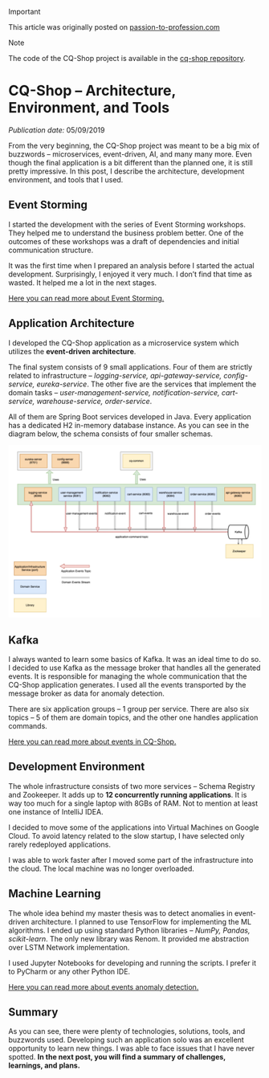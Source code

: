 > [!IMPORTANT]
> This article was originally posted on [passion-to-profession.com](https://web.archive.org/web/20220809173539/https://passion-to-profession.com/2019/09/05/cq-shop-architecture-environment-and-tools/)

> [!NOTE]
> The code of the CQ-Shop project is available in the [cq-shop repository](https://github.com/mateuszbrycki/cq-shop).

# CQ-Shop – Architecture, Environment, and Tools
*Publication date:* 05/09/2019

From the very beginning, the CQ-Shop project was meant to be a big mix of buzzwords – microservices, event-driven, AI, and many many more. Even though the final application is a bit different than the planned one, it is still pretty impressive. In this post, I describe the architecture, development environment, and tools that I used.

## Event Storming

I started the development with the series of Event Storming workshops. They helped me to understand the business problem better. One of the outcomes of these workshops was a draft of dependencies and initial communication structure.

It was the first time when I prepared an analysis before I started the actual development. Surprisingly, I enjoyed it very much. I don’t find that time as wasted. It helped me a lot in the next stages.

[Here you can read more about Event Storming.](./20190214-cq-shop-event-storming.md)

## Application Architecture
I developed the CQ-Shop application as a microservice system which utilizes the **event-driven architecture**.

The final system consists of 9 small applications. Four of them are strictly related to infrastructure – *logging-service, api-gateway-service, config-service, eureka-service*. The other five are the services that implement the domain tasks – *user-management-service, notification-service, cart-service, warehouse-service, order-service*.

All of them are Spring Boot services developed in Java. Every application has a dedicated H2 in-memory database instance. As you can see in the diagram below, the schema consists of four smaller schemas.

![CQ-Shop Architecture](./img/cq-shop-architecture.png)

## Kafka
I always wanted to learn some basics of Kafka. It was an ideal time to do so. I decided to use Kafka as the message broker that handles all the generated events. It is responsible for managing the whole communication that the CQ-Shop application generates. I used all the events transported by the message broker as data for anomaly detection.

There are six application groups – 1 group per service. There are also six topics – 5 of them are domain topics, and the other one handles application commands.

[Here you can read more about events in CQ-Shop.](./20190827-cq-shop–events-anomaly-detection.md)

## Development Environment
The whole infrastructure consists of two more services – Schema Registry and Zookeeper. It adds up to **12 concurrently running applications**. It is way too much for a single laptop with 8GBs of RAM. Not to mention at least one instance of IntelliJ IDEA.

I decided to move some of the applications into Virtual Machines on Google Cloud. To avoid latency related to the slow startup, I have selected only rarely redeployed applications.

I was able to work faster after I moved some part of the infrastructure into the cloud. The local machine was no longer overloaded.

## Machine Learning
The whole idea behind my master thesis was to detect anomalies in event-driven architecture. I planned to use TensorFlow for implementing the ML algorithms. I ended up using standard Python libraries – *NumPy, Pandas, scikit-learn*. The only new library was Renom. It provided me abstraction over LSTM Network implementation.

I used Jupyter Notebooks for developing and running the scripts. I prefer it to PyCharm or any other Python IDE.

[Here you can read more about events anomaly detection.](./20190827-cq-shop–events-anomaly-detection.md)

## Summary
As you can see, there were plenty of technologies, solutions, tools, and buzzwords used. Developing such an application solo was an excellent opportunity to learn new things. I was able to face issues that I have never spotted. **In the next post, you will find a summary of challenges, learnings, and plans.**